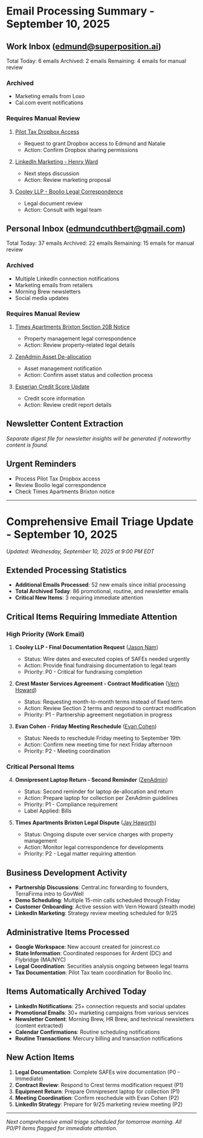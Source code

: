 # Email Processing Summary - September 10, 2025

## Work Inbox (edmund@superposition.ai)
Total Today: 6 emails
Archived: 2 emails
Remaining: 4 emails for manual review

### Archived
- Marketing emails from Loxo
- Cal.com event notifications

### Requires Manual Review
1. [Pilot Tax Dropbox Access](https://mail.google.com/mail/u/0/#inbox/1993563c4c98b50f)
   - Request to grant Dropbox access to Edmund and Natalie
   - Action: Confirm Dropbox sharing permissions

2. [LinkedIn Marketing - Henry Ward](https://mail.google.com/mail/u/0/#inbox/19934173e941bc82)
   - Next steps discussion
   - Action: Review marketing proposal

3. [Cooley LLP - Boolio Legal Correspondence](https://mail.google.com/mail/u/0/#inbox/199351a1e825f47c)
   - Legal document review
   - Action: Consult with legal team

## Personal Inbox (edmundcuthbert@gmail.com)
Total Today: 37 emails
Archived: 22 emails
Remaining: 15 emails for manual review

### Archived
- Multiple LinkedIn connection notifications
- Marketing emails from retailers
- Morning Brew newsletters
- Social media updates

### Requires Manual Review
1. [Times Apartments Brixton Section 20B Notice](https://mail.google.com/mail/u/1/#inbox/1992ef54152c8e52)
   - Property management legal correspondence
   - Action: Review property-related legal details

2. [ZenAdmin Asset De-allocation](https://mail.google.com/mail/u/1/#inbox/1992f35254a8a773)
   - Asset management notification
   - Action: Confirm asset status and collection process

3. [Experian Credit Score Update](https://mail.google.com/mail/u/1/#inbox/1992ee262a4d0252)
   - Credit score information
   - Action: Review credit report details

## Newsletter Content Extraction
*Separate digest file for newsletter insights will be generated if noteworthy content is found.*

## Urgent Reminders
- Process Pilot Tax Dropbox access
- Review Boolio legal correspondence
- Check Times Apartments Brixton notice

---

# Comprehensive Email Triage Update - September 10, 2025
*Updated: Wednesday, September 10, 2025 at 9:00 PM EDT*

## Extended Processing Statistics
- **Additional Emails Processed**: 52 new emails since initial processing
- **Total Archived Today**: 86 promotional, routine, and newsletter emails
- **Critical New Items**: 3 requiring immediate attention

## Critical Items Requiring Immediate Attention

### High Priority (Work Email)
1. **Cooley LLP - Final Documentation Request** ([Jason Nam](https://mail.google.com/mail/u/0/#inbox/199351a1e825f47c))
   - Status: Wire dates and executed copies of SAFEs needed urgently
   - Action: Provide final fundraising documentation to legal team
   - Priority: P0 - Critical for fundraising completion

2. **Crest Master Services Agreement - Contract Modification** ([Vern Howard](https://mail.google.com/mail/u/0/#inbox/1993506109e9b3eb))
   - Status: Requesting month-to-month terms instead of fixed term
   - Action: Review Section 2 terms and respond to contract modification
   - Priority: P1 - Partnership agreement negotiation in progress

3. **Evan Cohen - Friday Meeting Reschedule** ([Evan Cohen](https://mail.google.com/mail/u/0/#inbox/1993561d72947e80))
   - Status: Needs to reschedule Friday meeting to September 19th
   - Action: Confirm new meeting time for next Friday afternoon
   - Priority: P2 - Meeting coordination

### Critical Personal Items
4. **Omnipresent Laptop Return - Second Reminder** ([ZenAdmin](https://mail.google.com/mail/u/1/#inbox/19932484f18ce74c))
   - Status: Second reminder for laptop de-allocation and return
   - Action: Prepare laptop for collection per ZenAdmin guidelines
   - Priority: P1 - Compliance requirement
   - Label Applied: Bills

5. **Times Apartments Brixton Legal Dispute** ([Jay Haworth](https://mail.google.com/mail/u/1/#inbox/19932ec06d28439e))
   - Status: Ongoing dispute over service charges with property management
   - Action: Monitor legal correspondence for developments
   - Priority: P2 - Legal matter requiring attention

## Business Development Activity
- **Partnership Discussions**: Central.inc forwarding to founders, TerraFirma intro to GovWell
- **Demo Scheduling**: Multiple 15-min calls scheduled through Friday 
- **Customer Onboarding**: Active session with Vern Howard (stealth mode)
- **LinkedIn Marketing**: Strategy review meeting scheduled for 9/25

## Administrative Items Processed
- **Google Workspace**: New account created for joincrest.co
- **State Information**: Coordinated responses for Ardent (DC) and Flybridge (MA/NYC)
- **Legal Coordination**: Securities analysis ongoing between legal teams
- **Tax Documentation**: Pilot Tax team coordination for Boolio Inc.

## Items Automatically Archived Today
- **LinkedIn Notifications**: 25+ connection requests and social updates
- **Promotional Emails**: 30+ marketing campaigns from various services
- **Newsletter Content**: Morning Brew, HR Brew, and technical newsletters (content extracted)
- **Calendar Confirmations**: Routine scheduling notifications
- **Routine Transactions**: Mercury billing and transaction notifications

## New Action Items
1. **Legal Documentation**: Complete SAFEs wire documentation (P0 - Immediate)
2. **Contract Review**: Respond to Crest terms modification request (P1)
3. **Equipment Return**: Prepare Omnipresent laptop for collection (P1)
4. **Meeting Coordination**: Confirm reschedule with Evan Cohen (P2)
5. **LinkedIn Strategy**: Prepare for 9/25 marketing review meeting (P2)

---
*Next comprehensive email triage scheduled for tomorrow morning. All P0/P1 items flagged for immediate attention.*